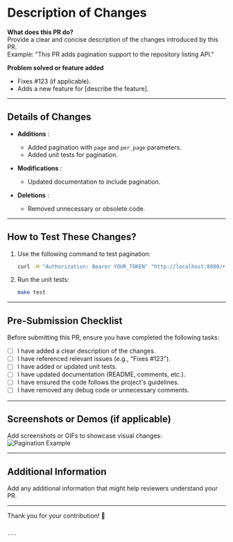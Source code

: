 # Description of Changes

**What does this PR do?**  
Provide a clear and concise description of the changes introduced by this PR.  
Example: "This PR adds pagination support to the repository listing API."

**Problem solved or feature added**  
- Fixes #123 (if applicable).  
- Adds a new feature for [describe the feature].

---

## Details of Changes

- **Additions** :  
  - Added pagination with `page` and `per_page` parameters.  
  - Added unit tests for pagination.  

- **Modifications** :  
  - Updated documentation to include pagination.  

- **Deletions** :  
  - Removed unnecessary or obsolete code.  

---

## How to Test These Changes?

1. Use the following command to test pagination:  
   ```bash
   curl -H "Authorization: Bearer YOUR_TOKEN" "http://localhost:8080/repos?page=2&per_page=10"
   ```  
2. Run the unit tests:  
   ```bash
   make test
   ```  

---

## Pre-Submission Checklist

Before submitting this PR, ensure you have completed the following tasks:  

- [ ] I have added a clear description of the changes.  
- [ ] I have referenced relevant issues (e.g., "Fixes #123").  
- [ ] I have added or updated unit tests.  
- [ ] I have updated documentation (README, comments, etc.).  
- [ ] I have ensured the code follows the project's guidelines.  
- [ ] I have removed any debug code or unnecessary comments.  

---

## Screenshots or Demos (if applicable)

Add screenshots or GIFs to showcase visual changes:  
![Pagination Example](https://example.com/pagination-screenshot.png)  

---

## Additional Information

Add any additional information that might help reviewers understand your PR.  

---

Thank you for your contribution! 🚀
```

---